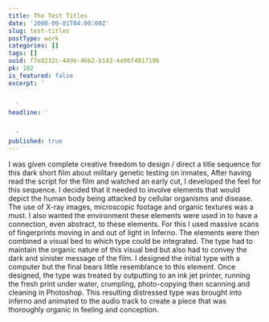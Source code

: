 ```yaml
---
title: The Test Titles
date: '2000-09-01T04:00:00Z'
slug: test-titles
postType: work
categories: []
tags: []
uuid: f7e8232c-44de-46b2-b143-4a96f481719b
pk: 102
is_featured: false
excerpt: '


  '
headline: '


  '
published: true
---
```

I was given complete creative freedom to design / direct a title sequence for
this dark short film about military genetic testing on inmates, After having
read the script for the film and watched an early cut, I developed the feel
for this sequence. I decided that it needed to involve elements that would
depict the human body being attacked by cellular organisms and disease. The
use of X-ray images, microscopic footage and organic textures was a must. I
also wanted the environment these elements were used in to have a connection,
even abstract, to these elements. For this I used massive scans of
fingerprints moving in and out of light in Inferno. The elements were then
combined a visual bed to which type could be integrated. The type had to
maintain the organic nature of this visual bed but also had to convey the dark
and sinister message of the film. I designed the initial type with a computer
but the final bears little resemblance to this element. Once designed, the
type was treated by outputting to an ink jet printer, running the fresh print
under water, crumpling, photo-copying then scanning and cleaning in Photoshop.
This resulting distressed type was brought into inferno and animated to the
audio track to create a piece that was thoroughly organic in feeling and
conception.


